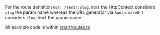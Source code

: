 For the route definition `GET: /test/:slug.html` the HttpContext considers `slug` the param name whereas the URL generator via `Route.makeUrl` considers `slug.html` the param name

All example code is within [/start/routes.ts](https://github.com/tomgobich/route-params-parsed-differently-example/blob/main/start/routes.ts)